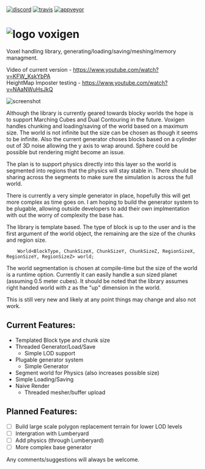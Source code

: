 [![discord](https://img.shields.io/discord/495955797872869376.svg?logo=discord "Discord")](https://discord.gg/BfceAsX)
[![travis](https://img.shields.io/travis/caseymcc/voxigen/master.svg?logo=travis&style=flat-square&label=Linux/OSX "Travis CI")](https://travis-ci.org/caseymcc/voxigen)
[![appveyor](https://img.shields.io/appveyor/ci/caseymcc/voxigen/master.svg?logo=appveyor&style=flat-square&label=Windows "AppVeyor CI")](https://ci.appveyor.com/project/caseymcc/voxigen)

# ![logo](https://github.com/caseymcc/voxigen/raw/master/resources/voxigen_64_tr.png) voxigen
Voxel handling library, generating/loading/saving/meshing/memory managment.  

Video of current version - https://www.youtube.com/watch?v=KFW_KskYbPA  
HeightMap Imposter testing - https://www.youtube.com/watch?v=NAaNWuHsJkQ

![screenshot](https://github.com/caseymcc/voxigen/raw/master/resources/screenshot1.png)

Although the library is currently geared towards blocky worlds the hope is to support Marching Cubes and Dual Contouring in the future. Voxigen handles chunking and loading/saving of the world based on a maximum size. The world is not infinite but the size can be chosen as though it seems to be infinite. Also the current generator choses blocks based on a cylinder out of 3D noise allowing the y axis to wrap around. Sphere could be possible but rendering might become an issue.

The plan is to support physics directly into this layer so the world is segmented into regions that the physics will stay stable in. There should be sharing across the segments to make sure the simulation is across the full world.

There is currently a very simple generator in place, hopefully this will get more complex as time goes on. I am hoping to build the generator system to be plugable, allowing outside developers to add their own implmentation with out the worry of complexity the base has.

The library is template based. The type of block is up to the user and is the first argument of the world object, the remaining are the size of the chunks and region size.
```
    World<BlockType, ChunkSizeX, ChunkSizeY, ChunkSizeZ, RegionSizeX, RegionSizeY, RegionSizeZ> world;
```
The world segmentation is chosen at compile-time but the size of the world is a runtime option. Currently it can easily handle a sun sized planet (assuming 0.5 meter cubes). It should be noted that the library assumes right handed world with z as the "up" dimension in the world.

This is still very new and likely at any point things may change and also not work. 

## Current Features:
- Templated Block type and chunk size
- Threaded Generator/Load/Save
  - Simple LOD support
- Plugable generator system
  - Simple Generator
- Segment world for Physics (also increases possible size)
- Simple Loading/Saving
- Naive Render
  - Threaded mesher/buffer upload
  

## Planned Features:
- [ ] Build large scale polygon replacement terrain for lower LOD levels
- [ ] Intergration with Lumberyard
- [ ] Add physics (through Lumberyard)
- [ ] More complex base generator

Any comments/suggestions will always be welcome.
